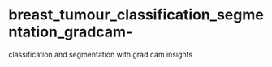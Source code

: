# breast_tumour_classification_segmentation_gradcam-
classification and segmentation with grad cam insights

